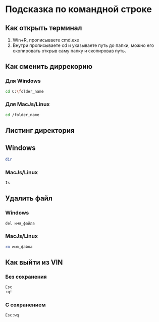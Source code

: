 # Подсказка по командной строке

## Как открыть терминал

1. Win+R, прописываете cmd.exe
2. Внутри прописываете cd и указываете путь до папки, можно его скопировать открыв саму папку и скопировав путь. 

## Как сменить диррекорию

### Для Windows
```sh
cd C:\folder_name
```
### Для MacJs/Linux
```sh
cd /folder_name
```

## Листинг директория
## Windows
```sh
dir
```
### MacJs/Linux
```sh
Is
```
## Удалить файл
### Windows
```sh
del имя_файла
```
### MacJs/Linux
```sh
rm имя_файла
```
## Как выйти из VIN
### Без сохранения
```sh
Esc
:q!
```
### С сохранением
```sh
Esc:wq

